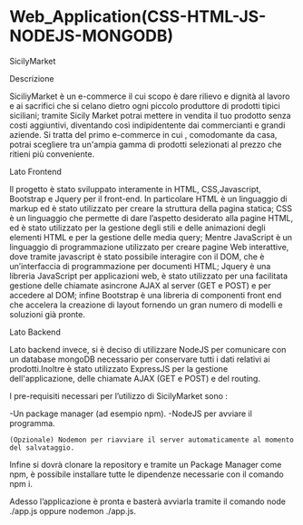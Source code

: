 # Web_Application(CSS-HTML-JS-NODEJS-MONGODB)

SicilyMarket

Descrizione

SiciliyMarket è un e-commerce il cui scopo è dare rilievo e dignità al lavoro e ai sacrifici che si celano dietro ogni piccolo produttore di prodotti tipici siciliani; tramite Sicily Market potrai mettere in vendita il tuo prodotto senza costi aggiuntivi, diventando così indipidentente dai commercianti e grandi aziende. Si tratta del primo e-commerce in cui , comodomante da casa, potrai scegliere tra un'ampia gamma di prodotti selezionati al prezzo che ritieni più conveniente.

Lato Frontend

Il progetto è stato sviluppato interamente in HTML, CSS,Javascript, Bootstrap e Jquery per il front-end. In particolare HTML è un linguaggio di markup ed è stato utilizzato per creare la struttura della pagina statica; CSS è un linguaggio che permette di dare l’aspetto desiderato alla pagine HTML, ed è stato utilizzato per la gestione degli stili e delle animazioni degli elementi HTML e per la gestione delle media query; Mentre JavaScript è un linguaggio di programmazione utilizzato per creare pagine Web interattive, dove tramite javascript è stato possibile interagire con il DOM, che è un’interfaccia di programmazione per documenti HTML; Jquery è una libreria JavaScript per applicazioni web, è stato utilizzato per una facilitata gestione delle chiamate asincrone AJAX al server (GET e POST) e per accedere al DOM; infine Bootstrap è una libreria di componenti front end che accelera la creazione di layout fornendo un gran numero di modelli e soluzioni già pronte.

Lato Backend

Lato backend invece, si è deciso di utilizzare NodeJS per comunicare con un database mongoDB necessario per conservare tutti i dati relativi ai prodotti.Inoltre è stato utilizzato ExpressJS per la gestione dell'applicazione, delle chiamate AJAX (GET e POST) e del routing.

I pre-requisiti necessari per l’utilizzo di SicilyMarket sono :

-Un package manager (ad esempio npm). -NodeJS per avviare il programma.

    (Opzionale) Nodemon per riavviare il server automaticamente al momento del salvataggio.

Infine si dovrà clonare la repository e tramite un Package Manager come npm, è possibile installare tutte le dipendenze necessarie con il comando npm i.

Adesso l’applicazione è pronta e basterà avviarla tramite il comando node ./app.js oppure nodemon ./app.js.
